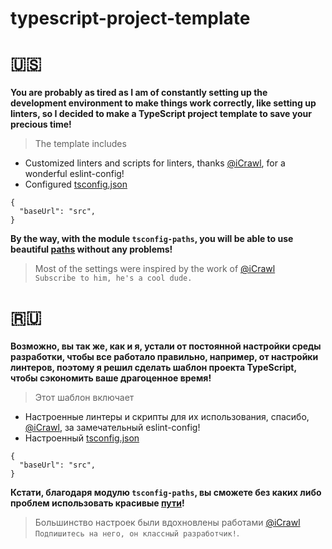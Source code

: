 # typescript-project-template


# 🇺🇸
**You are probably as tired as I am of constantly setting up the development environment to make things work correctly, like setting up linters, so I decided to make a TypeScript project template to save your precious time!**

> The template includes
- Customized linters and scripts for linters, thanks [@iCrawl](https://github.com/iCrawl), for a wonderful eslint-config!
- Configured [tsconfig.json](tsconfig.json)
```
{
  "baseUrl": "src",
}
```
**By the way, with the module `tsconfig-paths`, you will be able to use beautiful [paths](https://www.typescriptlang.org/tsconfig#paths) without any problems!**
> Most of the settings were inspired by the work of [@iCrawl](https://github.com/iCrawl) <br/>
> `Subscribe to him, he's a cool dude.`

# 🇷🇺

**Возможно, вы так же, как и я, устали от постоянной настройки среды разработки, чтобы все работало правильно, например, от настройки линтеров, поэтому я решил сделать шаблон проекта TypeScript, чтобы сэкономить ваше драгоценное время!**

> Этот шаблон включает
-  Настроенные линтеры и скрипты для их использования, спасибо, [@iCrawl](https://github.com/iCrawl), за замечательный eslint-config!
-  Настроенный [tsconfig.json](tsconfig.json)

```
{
  "baseUrl": "src",
}
```
**Кстати, благодаря модулю `tsconfig-paths`, вы сможете без каких либо проблем использовать красивые [пути](https://www.typescriptlang.org/tsconfig#paths)!**
> Большинство настроек были вдохновлены работами [@iCrawl](https://github.com/iCrawl) <br/>
> `Подпишитесь на него, он классный разработчик!`.
